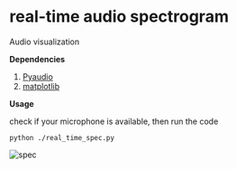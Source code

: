 # real-time audio spectrogram
Audio visualization

**Dependencies**
1. [Pyaudio](https://github.com/erikd/libsndfile)
2. [matplotlib](https://github.com/matplotlib/matplotlib)

**Usage**

check if your microphone is available, then run the code
```
python ./real_time_spec.py
```

![spec](https://github.com/Fufu-Lin/real-time-spectrogram/blob/master/demo.gif)